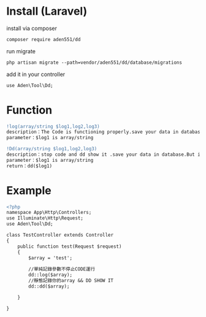 # Install (Laravel)

install via composer
```diff
composer require aden551/dd
```
run migrate
```diff
php artisan migrate --path=vendor/aden551/dd/database/migrations
```
add it in your controller

```diff
use Aden\Tool\Dd;
```
# Function
```diff
!log(array/string $log1,log2,log3)
description：The Code is functioning properly.save your data in database.But it will add the log in your database,the table name is getlog.
parameter：$log1 is array/string

!Dd(array/string $log1,log2,log3)
description：stop code and dd show it .save your data in database.But it will add the log in your database,the table name is getlog.
parameter：$log1 is array/string
return：dd($log1)

```

# Example
```diff
<?php
namespace App\Http\Controllers;
use Illuminate\Http\Request;
use Aden\Tool\Dd;

class TestController extends Controller
{
    public function test(Request $request)
    {
        $array = 'test';
        
        //單純記錄參數不停止CODE運行
        dd::log($array);
        //靜態記錄你的array && DD SHOW IT
        dd::dd($array);

    }

}

```


